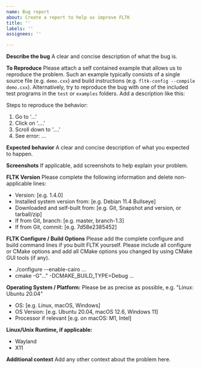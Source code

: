 ```yaml
---
name: Bug report
about: Create a report to help us improve FLTK
title: ''
labels: ''
assignees: ''

---
```


**Describe the bug**
A clear and concise description of what the bug is.

**To Reproduce**
Please attach a self contained example that allows us to reproduce the problem.
Such an example typically consists of a single source file (e.g. `demo.cxx`) and
build instructions (e.g. `fltk-config --compile demo.cxx`). Alternatively, try
to reproduce the bug with one of the included test programs in the `test` or
`examples` folders. Add a description like this:

Steps to reproduce the behavior:
1. Go to '...'
2. Click on '....'
3. Scroll down to '....'
4. See error: ...

**Expected behavior**
A clear and concise description of what you expected to happen.

**Screenshots**
If applicable, add screenshots to help explain your problem.

**FLTK Version**
Please complete the following information and delete non-applicable lines:
 - Version: [e.g. 1.4.0]
 - Installed system version from: [e.g. Debian 11.4 Bullseye]
 - Downloaded and self-built from: [e.g. Git, Snapshot and version, or tarball/zip]
 - If from Git, branch: [e.g. master, branch-1.3]
 - If from Git, commit: [e.g. 7d58e2385452]

**FLTK Configure / Build Options**
Please add the complete configure and build command lines if you built FLTK yourself.
Please include all configure or CMake options and add all CMake options you changed
by using CMake GUI tools (if any).
 - ./configure --enable-cairo ...
 - cmake -G"..." -DCMAKE_BUILD_TYPE=Debug ...

**Operating System / Platform:**
Please be as precise as possible, e.g. "Linux: Ubuntu 20.04"
 - OS: [e.g. Linux, macOS, Windows]
 - OS Version: [e.g. Ubuntu 20.04, macOS 12.6, Windows 11]
 - Processor if relevant [e.g. on macOS: M1, Intel]

**Linux/Unix Runtime, if applicable:**
 - Wayland
 - X11

**Additional context**
Add any other context about the problem here.
